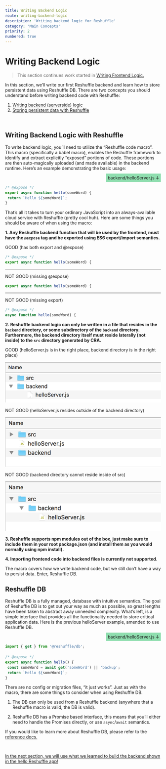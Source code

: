 ```yaml
---
title: Writing Backend Logic
route: writing-backend-logic
description: 'Writing backend logic for Reshuffle'
category: 'Main Concepts'
priority: 2
numbered: true
---
```


# Writing Backend Logic

> This section continues work started in [Writing Frontend Logic.](./writing-frontend-logic) 

In this section, we’ll write our first Reshuffle backend and learn how to store persistent data using Reshuffle DB. There are two concepts you should understand before writing backend code with Reshuffle:

1. [Writing backend (serverside) logic](#writing-backend-logic-with-reshuffle)
2. [Storing persistent data with Reshuffle](#reshuffle-db)

<br />

## Writing Backend Logic with Reshuffle

To write backend logic, you’ll need to utilize the “Reshuffle code macro”. This macro (specifically a babel macro), enables the Reshuffle framework to identify and extract explicitly “exposed” portions of code. These portions are then auto-magically uploaded (and made available) in the backend runtime. Here’s an example demonstrating the basic usage:

<div style="text-align: right;"><span style="padding: 1%; background-color: rgba(35, 191, 98, 0.5)"> backend/helloServer.js  ↓</span></div>

```jsx
/* @expose */
export async function hello(someWord) {
 return `Hello ${someWord}`;
}
```

That’s all it takes to turn your ordinary JavaScript into an always-available cloud service with Reshuffle (pretty cool huh). Here are some things you should be aware of when using the macro:

**1. Any Reshuffle backend function that will be used by the frontend, must have the `@expose` tag and be exported using ES6 export/import semantics.**
	
<div className='good-example'> GOOD (has both export and @expose) </div>

```js
/* @expose */
export async function hello(someWord) {
```

***

<div className='bad-example'> NOT GOOD (missing @expose) </div>

```js
export async function hello(someWord) {
```

***

<div className='bad-example'> NOT GOOD  (missing export) </div>

```js
/* @expose */
async function hello(someWord) {
```

**2. Reshuffle backend logic can only be written in a file that resides in the `backend` directory, or some subdirectory of the `backend` directory. Furthermore, the backend directory itself must reside laterally (not inside) to the `src` directory generated by CRA.**

<div className='good-example'> GOOD (helloServer.js is in the right place, backend directory is in the right place) </div>

![](https://raw.githubusercontent.com/binaris/dev-docs-content/master/assets/good-backend-placement.png?token=AGTTQOSCLF6YRADWT57JAKS5SOIAA)


<div className='bad-example'> NOT GOOD  (helloServer.js resides outside of the backend directory) </div>

![](https://raw.githubusercontent.com/binaris/dev-docs-content/master/assets/bad-backend-file-placement.png?token=AGTTQOTVPHNO3UJLM2S7N3K5SOH7Y)


<div className='bad-example'> NOT GOOD  (backend directory cannot reside inside of src) </div>

![](https://raw.githubusercontent.com/binaris/dev-docs-content/master/assets/bad-backend-dir-placement.png?token=AGTTQOXA44ETKPQTAFEW23S5SOH7Q)

**3. Reshuffle supports npm modules out of the box, just make sure to include them in your root package.json (and install them as you would normally using npm install).**

**4. Importing frontend code into backend files is currently not supported.**

The macro covers how we write backend code, but we still don’t have a way to persist data. Enter, Reshuffle DB.

## Reshuffle DB

Reshuffle DB is a fully managed, database with intuitive  semantics. The goal of Reshuffle DB is to get out your way as much as possible, so great lengths have been taken to abstract away unneeded complexity. What’s left, is a simple interface that provides all the functionality needed to store critical application data. Here is the previous helloServer example, amended to use Reshuffle DB.

<div style="text-align: right;"><span style="padding: 1%; background-color: rgba(35, 191, 98, 0.5)"> backend/helloServer.js  ↓</span></div>

```js
import { get } from '@reshuffle/db';
 
/* @expose */
export async function hello() {
 const someWord = await get('someWord') || 'backup';
 return `Hello ${someWord}`;
}
```

There are no config or migration files, “it just works”. Just as with the macro, there are some things to consider when using Reshuffle DB. 

1. The DB can only be used from a Reshuffle backend (anywhere that a Reshuffle macro is valid, the DB is valid).

2. Reshuffle DB has a Promise based interface, this means that you’ll either need to handle the Promises directly, or use `async`/`await` semantics.

If you would like to learn more about Reshuffle DB, please refer to the [reference docs.](https://dev-docs.reshuffle.com)

<br />

[In the next section, we will use what we learned to build the backend shown in the hello Reshuffle app!](./building-the-hello-reshuffle-backend)

<br />

